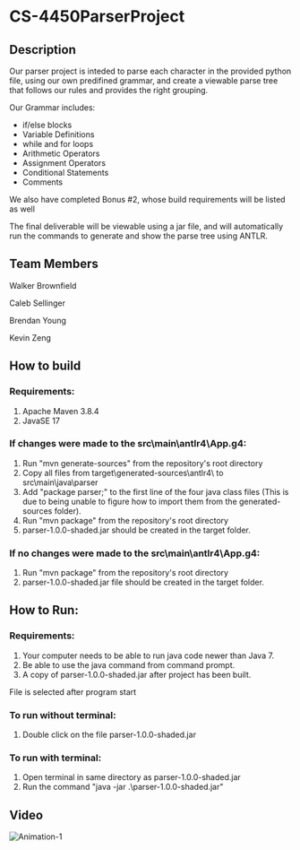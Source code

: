 # CS-4450ParserProject
## Description

Our parser project is inteded to parse each character in the provided python file, using our own predifined grammar, and create a viewable parse tree that follows our rules and provides the right grouping.

Our Grammar includes:  
- if/else blocks  
- Variable Definitions  
- while and for loops  
- Arithmetic Operators  
- Assignment Operators  
- Conditional Statements  
- Comments  

We also have completed Bonus #2, whose build requirements will be listed as well

The final deliverable will be viewable using a jar file, and will automatically run the commands to generate and show the parse tree using ANTLR. 

## Team Members

Walker Brownfield

Caleb Sellinger

Brendan Young

Kevin Zeng

## How to build


### Requirements:
 1. Apache Maven 3.8.4
 2. JavaSE 17

### If changes were made to the src\main\antlr4\App.g4:
 1. Run "mvn generate-sources" from the repository's root directory
 2. Copy all files from target\generated-sources\antlr4\ to src\main\java\parser
 3. Add "package parser;" to the first line of the four java class files (This is due to being unable to figure how to import them from the generated-sources folder).
 4. Run "mvn package" from the repository's root directory
 5. parser-1.0.0-shaded.jar should be created in the target folder.

### If no changes were made to the src\main\antlr4\App.g4:
 1. Run "mvn package" from the repository's root directory
 2. parser-1.0.0-shaded.jar file should be created in the target folder.

    
## How to Run: 
### Requirements:
 1. Your computer needs to be able to run java code newer than Java 7.
 2. Be able to use the java command from command prompt.
 3. A copy of parser-1.0.0-shaded.jar after project has been built.

File is selected after program start
### To run without terminal:
  1. Double click on the file parser-1.0.0-shaded.jar
    

### To run with terminal:
  1. Open terminal in same directory as parser-1.0.0-shaded.jar
  2. Run the command "java -jar .\parser-1.0.0-shaded.jar"

## Video

![Animation-1](https://user-images.githubusercontent.com/54420175/146464583-34aeaed6-1b87-467b-ba2b-a107f6551687.gif)

